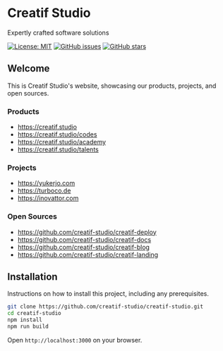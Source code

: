 # Creatif Studio
Expertly crafted software solutions

[![License: MIT](https://img.shields.io/badge/License-MIT-yellow.svg)](https://opensource.org/licenses/MIT)
[![GitHub issues](https://img.shields.io/github/issues/creatif-studio/creatif-studio)](https://github.com/creatif-studio/creatif-studio/issues)
[![GitHub stars](https://img.shields.io/github/stars/creatif-studio/creatif-studio)](https://github.com/creatif-studio/creatif-studio/stargazers)

## Welcome
This is Creatif Studio's website, showcasing our products, projects, and open sources.

### Products
- https://creatif.studio
- https://creatif.studio/codes
- https://creatif.studio/academy
- https://creatif.studio/talents

### Projects
- https://yukerjo.com
- https://turboco.de
- https://inovattor.com

### Open Sources
- https://github.com/creatif-studio/creatif-deploy
- https://github.com/creatif-studio/creatif-docs
- https://github.com/creatif-studio/creatif-blog
- https://github.com/creatif-studio/creatif-landing

## Installation
Instructions on how to install this project, including any prerequisites.

```bash
git clone https://github.com/creatif-studio/creatif-studio.git
cd creatif-studio
npm install
npm run build
```

Open `http://localhost:3000` on your browser.
